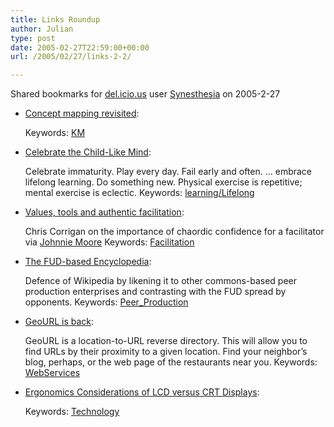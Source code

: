 ```yaml
---
title: Links Roundup
author: Julian
type: post
date: 2005-02-27T22:59:00+00:00
url: /2005/02/27/links-2-2/

---
```

Shared bookmarks for [del.icio.us][1] user  [Synesthesia][2] on 2005-2-27

  * [Concept mapping revisited][3]:
   
    Keywords: [KM][4]
  * [Celebrate the Child-Like Mind][5]:
  
    Celebrate immaturity. Play every day. Fail early and often. &#8230; embrace lifelong learning. Do something new. Physical exercise is repetitive; mental exercise is eclectic. Keywords: [learning/Lifelong][6]
  * [Values, tools and authentic facilitation][7]:
  
    Chris Corrigan on the importance of chaordic confidence for a facilitator via [Johnnie Moore][8] Keywords: [Facilitation][9]
  * [The FUD-based Encyclopedia][10]:
  
    Defence of Wikipedia by likening it to other commons-based peer production enterprises and contrasting with the FUD spread by opponents. Keywords: [Peer_Production][11]
  * [GeoURL is back][12]:
  
    GeoURL is a location-to-URL reverse directory. This will allow you to find URLs by their proximity to a given location. Find your neighbor&#8217;s blog, perhaps, or the web page of the restaurants near you. Keywords: [WebServices][13]
  * [Ergonomics Considerations of LCD versus CRT Displays][14]:
   
    Keywords: [Technology][15]

 [1]: https://del.icio.us/
 [2]: https://del.icio.us/synesthesia
 [3]: https://denham.typepad.com/km/2005/02/concept_mapping.html "https://denham.typepad.com/km/2005/02/concept_mapping.html"
 [4]: https://del.icio.us/synesthesia/KM
 [5]: https://jurvetson.blogspot.com/2004/10/celebrate-child-like-mind_109684180904995867.html "https://jurvetson.blogspot.com/2004/10/celebrate-child-like-mind_109684180904995867.html"
 [6]: https://del.icio.us/synesthesia/learning/Lifelong
 [7]: https://www.chriscorrigan.com/parkinglot/2005/02/values-tools-and-authentic.html "https://www.chriscorrigan.com/parkinglot/2005/02/values-tools-and-authentic.html"
 [8]: https://www.johnniemoore.com/blog/archives/000782.php
 [9]: https://del.icio.us/synesthesia/Facilitation
 [10]: https://www.freesoftwaremagazine.com/free_issues/issue_02/fud_based_encyclopedia/ "https://www.freesoftwaremagazine.com/free_issues/issue_02/fud_based_encyclopedia/"
 [11]: https://del.icio.us/synesthesia/Peer_Production
 [12]: https://www.geourl.org/ "https://www.geourl.org/"
 [13]: https://del.icio.us/synesthesia/WebServices
 [14]: https://www.kennethhunt.com/archives/001287.html "https://www.kennethhunt.com/archives/001287.html"
 [15]: https://del.icio.us/synesthesia/Technology